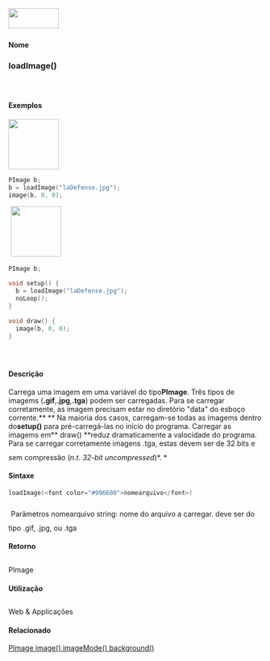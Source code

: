 <img height="40" src="../images/1pix.gif" width="100"/>
<img height="1" src="../images/1pix.gif" width="20"/>
<img height="1" src="../images/1pix.gif" width="555"/>

#### Nome
### loadImage()
<img height="25" src="../images/1pix.gif" width="1"/>

#### Exemplos
<img border="0" height="100" src="media/loadImage_.jpg" width="100"/>

```pde
PImage b; 
b = loadImage("laDefense.jpg"); 
image(b, 0, 0); 

```
<img height="25" src="../images/1pix.gif" width="1"/>
<img border="0" height="100" src="media/loadImage_.jpg" width="100"/>

```pde
PImage b; 
 
void setup() { 
  b = loadImage("laDefense.jpg"); 
  noLoop(); 
} 
 
void draw() { 
  image(b, 0, 0); 
} 

```
<img height="25" src="../images/1pix.gif" width="1"/>

#### Descrição
Carrega uma imagem em uma variável do tipo**PImage**. Três tipos de imagems (**.gif**,**.jpg**,**.tga**)
podem ser carregadas. Para se carregar corretamente, as imagem precisam
estar no diretório "data" do esboço corrente.** ** Na maioria dos casos, carregam-se todas as imagems dentro do**setup()** para pré-carregá-las no início do programa. Carregar as imagems em** draw() **reduz
dramaticamente a valocidade do programa. Para se carregar corretamente
imagens .tga, estas devem ser de 32 bits e sem compressão (*n.t. 32-bit uncompressed*)*. *
<img height="25" src="../images/1pix.gif" width="1"/>

#### Sintaxe
```pde
loadImage(<font color="#996600">nomearquivo</font>)

```
<img height="25" src="../images/1pix.gif" width="1"/>
Parâmetros
nomearquivo
string: nome do arquivo a carregar. deve ser do tipo .gif, .jpg, ou .tga
<img height="25" src="../images/1pix.gif" width="1"/>

#### Retorno

	
PImage
<img height="25" src="../images/1pix.gif" width="1"/>

#### Utilização

	
Web & Applicações
<img height="25" src="../images/1pix.gif" width="1"/>

#### Relacionado
[PImage ](PImage)[image() ](image_)[imageMode() ](imageMode_)[background() ](background_)
